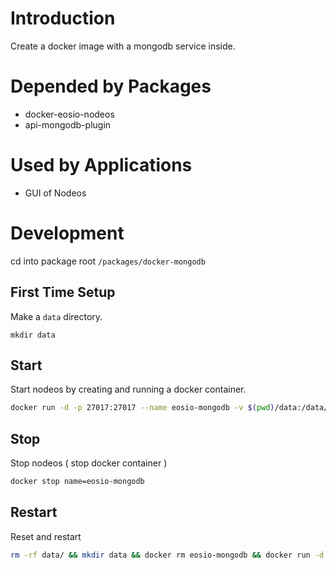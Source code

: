 # Introduction
Create a docker image with a mongodb service inside.

# Depended by Packages
* docker-eosio-nodeos
* api-mongodb-plugin

# Used by Applications
* GUI of Nodeos

# Development
cd into package root `/packages/docker-mongodb`

## First Time Setup
Make a `data` directory.
```
mkdir data
```

## Start
Start nodeos by creating and running a docker container.

```sh
docker run -d -p 27017:27017 --name eosio-mongodb -v $(pwd)/data:/data/db mongo
```

## Stop
Stop nodeos ( stop docker container )

```sh
docker stop name=eosio-mongodb
```

## Restart
Reset and restart

```sh
rm -rf data/ && mkdir data && docker rm eosio-mongodb && docker run -d -p 27017:27017 --name eosio-mongodb -v $(pwd)/data:/data/db mongo
```

